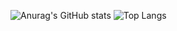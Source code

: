 ![Anurag's GitHub stats](https://github-readme-stats.vercel.app/api?username=boms03&show_icons=true&theme=highcontrast) ![Top Langs](https://github-readme-stats.vercel.app/api/top-langs/?username=boms03&layout=compact&theme=highcontrast)
